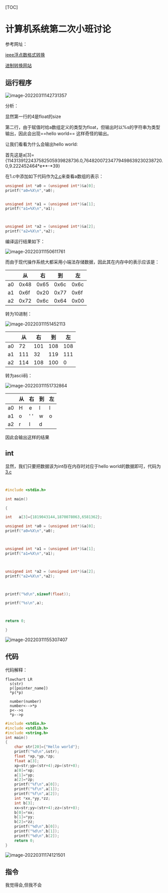 [TOC]

# 计算机系统第二次小班讨论

参考网址：

[ieee浮点数格式转换](https://www.h-schmidt.net/FloatConverter/IEEE754.html)

[进制转换网站](https://tool.oschina.net/hexconvert/)

## 运行程序

![image-20220311142731357](img/image-20220311142731357.png)

分析：

显然第一行的4是float的size

第二行，由于赋值时给a数组定义的类型为float，但输出时以%s的字符串为类型输出，因此会出现==hello world== 这样奇怪的输出。

让我们看看为什么会输出hello world:

首先这是a[3]={1143139122437582505939828736.0,76482007234779498639230238720.0,9.222452464*e**-*39}

在1.c中添加如下代码作为[2.c](./2.c)来查看a数组的表示：

```c
unsigned int *a0 = (unsigned int*)&a[0];
printf("a0=%X\n",*a0);


unsigned int *a1 = (unsigned int*)&a[1];
printf("a1=%X\n",*a1);



unsigned int *a2 = (unsigned int*)&a[2];
printf("a2=%X\n",*a2);
```

编译运行结果如下：

![image-20220311150611761](img/image-20220311150611761.png)

而由于现代操作系统大都采用小端法存储数据，因此其在内存中的表示应该是：

|      | 从   | 右   | 到   | 左   |
| ---- | ---- | ---- | ---- | ---- |
| a0   | 0x48 | 0x65 | 0x6c | 0x6c |
| a1   | 0x6f | 0x20 | 0x77 | 0x6f |
| a2   | 0x72 | 0x6c | 0x64 | 0x00 |

转为10进制：

![image-20220311151452113](img/image-20220311151452113.png)

|      | 从   | 右   | 到   | 左   |
| ---- | ---- | ---- | ---- | ---- |
| a0   | 72   | 101  | 108  | 108  |
| a1   | 111  | 32   | 119  | 111  |
| a2   | 114  | 108  | 100  | 0    |

转为ascii码：

![image-20220311151732864](img/image-20220311151732864.png)

|      | 从   | 右   | 到   | 左   |
| ---- | ---- | ---- | ---- | ---- |
| a0   | H    | e    | l    | l    |
| a1   | o    | ' '  | w    | o    |
| a2   | r    | l    | d    |      |

因此会输出这样的结果

## int

显然，我们只要把数据该为int存在内存时对应于hello world的数据即可，代码为[3.c](./3.c)

```c


#include <stdio.h>

int main()

{

int   a[3]={1819043144,1870078063,6581362};

unsigned int *a0 = (unsigned int*)&a[0];
printf("a0=%X\n",*a0);



unsigned int *a1 = (unsigned int*)&a[1];
printf("a1=%X\n",*a1);



unsigned int *a2 = (unsigned int*)&a[2];
printf("a2=%X\n",*a2);



printf("%d\n",sizeof(float));

printf("%s\n",a);



return 0;

}
```



![image-20220311155307407](img/image-20220311155307407.png)

## 代码

代码解释：

```mermaid
flowchart LR
  s(str)
  p([pointer_name])
  *p(*p)
  
  number(number)
  number<-->*p
  p<-->s
  *p-->p
```



```c
#include <stdio.h>
#include <stdlib.h>
#include <string.h>
int main()
{
	char str[20]={"Hello world"};
	printf("%d\n",&str);
	float *xp,*yp,*zp;
	float a[3];
	xp=str;yp=(str+4);zp=(str+8);
	a[0]=*xp;
	a[1]=*yp;
	a[2]=*zp;
	printf("%f\n",a[0]);
	printf("%f\n",a[1]);
	printf("%f\n",a[2]);
    int *xx,*yy,*zz;
    int b[3];
    xx=str;yy=(str+4);zz=(str+8);
	b[0]=*xx;
	b[1]=*yy;
	b[2]=*zz;
	printf("%d\n",b[0]);
	printf("%d\n",b[1]);
	printf("%d\n",b[2]);
	return 0;
}
```

![image-20220311174121501](img/image-20220311174121501.png)



## 指令

我觉得会,但我不会




